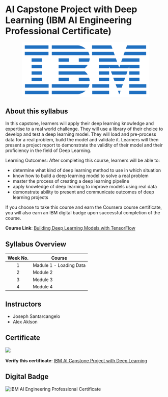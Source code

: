 # AI Capstone Project with Deep Learning (IBM AI Engineering Professional Certificate)

<p align="center">
 <img src="https://github.com/HafizRosnazri/IBM-AI-Engineering-Professional-Certificate/raw/master/Images/Logo/IBM-Logo.png" width="400" />
</p>


## About this syllabus

In this capstone, learners will apply their deep learning knowledge and expertise to a real world challenge.  They will use a library of their choice to develop and test a deep learning model. They will load and pre-process data for a real problem, build the model and validate it. Learners  will then present a project report to demonstrate the validity of their model and their proficiency in the field of Deep Learning.

Learning Outcomes:
After completing this course, learners will be able to:

- determine what kind of deep learning method to use in which situation
-	know how to build a deep learning model to solve a real problem 
-	master the process of creating  a deep learning pipeline 
-	apply knowledge of deep learning to improve models using real data
-	demonstrate ability to present and communicate outcomes of deep learning projects

If you choose to take this course and earn the Coursera course certificate, you will also earn an IBM digital badge upon successful completion of the course.

**Course Link**: [Building Deep Learning Models with TensorFlow](https://www.coursera.org/learn/building-deep-learning-models-with-tensorflow)

## Syllabus Overview

| Week No.| Course                                                              |
|:-------:|---------------------------------------------------------------------|
|    1    | Madule 1 - Loading Data                                             |
|    2    | Module 2                                                            |
|    3    | Module 3                                                            |
|    4    | Module 4                                                            |


## Instructors
- Joseph Santarcangelo
- Alex Aklson

## Certificate

<p align="Left">
 <img src="https://s3.amazonaws.com/coursera_assets/meta_images/generated/CERTIFICATE_LANDING_PAGE/CERTIFICATE_LANDING_PAGE~HMH575UB7G7L/CERTIFICATE_LANDING_PAGE~HMH575UB7G7L.jpeg" width="400" />
</p>

**Verify this certificate**: [IBM AI Capstone Project with Deep Learning](http://coursera.org/verify/HMH575UB7G7L)

## Digital Badge                     

<img class="cr-badges-full-badge__img" src="https://images.youracclaim.com/size/680x680/images/4e2d2e18-e3ea-408d-b815-819bc58b1143/IBM_AI_-Deep_Learning_with_Tensorflow.png" alt="IBM AI Engineering Professional Certificate" width="400" height="400">





